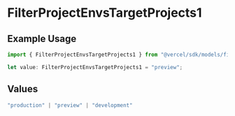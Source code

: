 # FilterProjectEnvsTargetProjects1

## Example Usage

```typescript
import { FilterProjectEnvsTargetProjects1 } from "@vercel/sdk/models/filterprojectenvsop.js";

let value: FilterProjectEnvsTargetProjects1 = "preview";
```

## Values

```typescript
"production" | "preview" | "development"
```